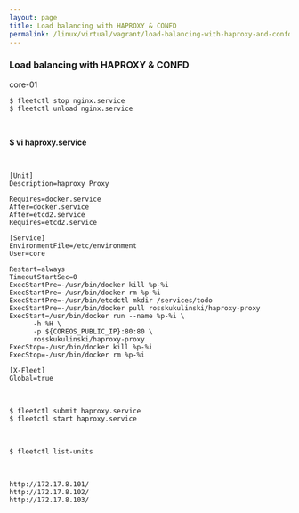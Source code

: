 ```yaml
---
layout: page
title: Load balancing with HAPROXY & CONFD
permalink: /linux/virtual/vagrant/load-balancing-with-haproxy-and-confd/
---
```



### Load balancing with HAPROXY & CONFD


core-01


    $ fleetctl stop nginx.service
    $ fleetctl unload nginx.service


<br/>

 **$ vi haproxy.service**


<br/>

    [Unit]
    Description=haproxy Proxy

    Requires=docker.service
    After=docker.service
    After=etcd2.service
    Requires=etcd2.service

    [Service]
    EnvironmentFile=/etc/environment
    User=core

    Restart=always
    TimeoutStartSec=0
    ExecStartPre=-/usr/bin/docker kill %p-%i
    ExecStartPre=-/usr/bin/docker rm %p-%i
    ExecStartPre=-/usr/bin/etcdctl mkdir /services/todo
    ExecStartPre=-/usr/bin/docker pull rosskukulinski/haproxy-proxy
    ExecStart=/usr/bin/docker run --name %p-%i \
          -h %H \
          -p ${COREOS_PUBLIC_IP}:80:80 \
          rosskukulinski/haproxy-proxy
    ExecStop=-/usr/bin/docker kill %p-%i
    ExecStop=-/usr/bin/docker rm %p-%i

    [X-Fleet]
    Global=true


<br/>

    $ fleetctl submit haproxy.service
    $ fleetctl start haproxy.service

<br/>

    $ fleetctl list-units

<br/>

    http://172.17.8.101/
    http://172.17.8.102/
    http://172.17.8.103/
